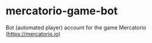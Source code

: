 # mercatorio-game-bot
Bot (automated player) account for the game Mercatorio (https://mercatorio.io)

